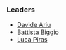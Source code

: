 ### Leaders
* [Davide Ariu](mailto:davide.ariu@owasp.org)
* [Battista Biggio](mailto:battista.biggio@owasp.org)
* [Luca Piras](mailto:luca.piras@owasp.org)
